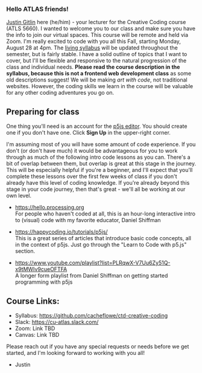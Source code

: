 ### Hello ATLAS friends!

[Justin Gitlin](https://cacheflowe.com) here (he/him) - your lecturer for the Creative Coding course (ATLS 5660). I wanted to welcome you to our class and make sure you have the info to join our virtual spaces. This course will be remote and held via Zoom. I'm really excited to code with you all this Fall, starting Monday, August 28 at 4pm.
The [living syllabus](https://github.com/cacheflowe/ctd-creative-coding) will be updated throughout the semester, but is fairly stable. I have a solid outline of topics that I want to cover, but I'll be flexible and responsive to the natural progression of the class and individual needs. **Please read the course description in the syllabus, because this is not a frontend web development class** as some old descriptions suggest! We will be making *art with code*, not traditional websites. However, the coding skills we learn in the course will be valuable for any other coding adventures you go on.

## Preparing for class

One thing you'll need is an account for the [p5js editor](https://editor.p5js.org/). You should create one if you don't have one. Click **Sign Up** in the upper-right corner.

I'm assuming most of you will have some amount of code experience. If you don't (or don't have much) it would be advantageous for you to work through as much of the following intro code lessons as you can. There's a bit of overlap between them, but overlap is great at this stage in the journey. This will be especially helpful if you're a beginner, and I'll expect that you'll complete these lessons over the first few weeks of class if you don't already have this level of coding knowledge. If you're already beyond this stage in your code journey, then that's great - we'll all be working at our own level. 

* https://hello.processing.org <br> For people who haven't coded at all, this is an hour-long interactive intro to (visual) code with my favorite educator, Daniel Shiffman

* https://happycoding.io/tutorials/p5js/ <br> This is a great series of articles that introduce basic code concepts, all in the context of p5js. Just go through the "Learn to Code with p5.js" section.

* https://www.youtube.com/playlist?list=PLRqwX-V7Uu6Zy51Q-x9tMWIv9cueOFTFA <br> A longer form playlist from Daniel Shiffman on getting started programming with p5js

## Course Links:

- Syllabus: https://github.com/cacheflowe/ctd-creative-coding
- Slack: https://cu-atlas.slack.com/
- Zoom: Link TBD 
- Canvas: Link TBD

Please reach out if you have any special requests or needs before we get started, and I'm looking forward to working with you all!

- Justin